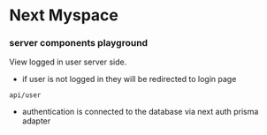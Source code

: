 # Next Myspace 
### server components playground

View logged in user server side.

- if user is not logged in they will be redirected to login page

``api/user``


- authentication is connected to the database via next auth prisma adapter
